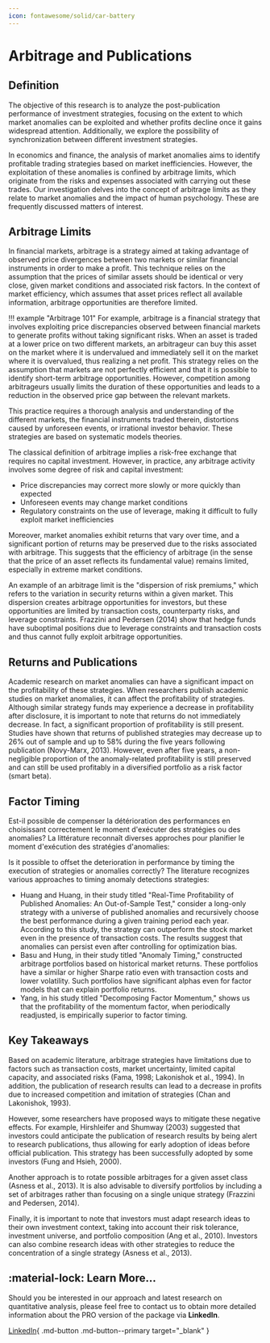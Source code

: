 ```yaml
---
icon: fontawesome/solid/car-battery
---
```

# Arbitrage and Publications

## Definition

The objective of this research is to analyze the post-publication performance of investment strategies, focusing on the extent to which market anomalies can be exploited and whether profits decline once it gains widespread attention. Additionally, we explore the possibility of synchronization between different investment strategies.

In economics and finance, the analysis of market anomalies aims to identify profitable trading strategies based on market inefficiencies. However, the exploitation of these anomalies is confined by arbitrage limits, which originate from the risks and expenses associated with carrying out these trades. Our investigation delves into the concept of arbitrage limits as they relate to market anomalies and the impact of human psychology. These are frequently discussed matters of interest.

## Arbitrage Limits

In financial markets, arbitrage is a strategy aimed at taking advantage of observed price divergences between two markets or similar financial instruments in order to make a profit. This technique relies on the assumption that the prices of similar assets should be identical or very close, given market conditions and associated risk factors. In the context of market efficiency, which assumes that asset prices reflect all available information, arbitrage opportunities are therefore limited.

!!! example "Arbitrage 101"
    For example, arbitrage is a financial strategy that involves exploiting price discrepancies observed between financial markets to generate profits without taking significant risks. When an asset is traded at a lower price on two different markets, an arbitrageur can buy this asset on the market where it is undervalued and immediately sell it on the market where it is overvalued, thus realizing a net profit. This strategy relies on the assumption that markets are not perfectly efficient and that it is possible to identify short-term arbitrage opportunities. However, competition among arbitrageurs usually limits the duration of these opportunities and leads to a reduction in the observed price gap between the relevant markets.

This practice requires a thorough analysis and understanding of the different markets, the financial instruments traded therein, distortions caused by unforeseen events, or irrational investor behavior. These strategies are based on systematic models theories.

The classical definition of arbitrage implies a risk-free exchange that requires no capital investment. However, in practice, any arbitrage activity involves some degree of risk and capital investment:

* Price discrepancies may correct more slowly or more quickly than expected
* Unforeseen events may change market conditions
* Regulatory constraints on the use of leverage, making it difficult to fully exploit market inefficiencies

Moreover, market anomalies exhibit returns that vary over time, and a significant portion of returns may be preserved due to the risks associated with arbitrage. This suggests that the efficiency of arbitrage (in the sense that the price of an asset reflects its fundamental value) remains limited, especially in extreme market conditions.

An example of an arbitrage limit is the "dispersion of risk premiums," which refers to the variation in security returns within a given market. This dispersion creates arbitrage opportunities for investors, but these opportunities are limited by transaction costs, counterparty risks, and leverage constraints. Frazzini and Pedersen (2014) show that hedge funds have suboptimal positions due to leverage constraints and transaction costs and thus cannot fully exploit arbitrage opportunities.

## Returns and Publications

 Academic research on market anomalies can have a significant impact on the profitability of these strategies. When researchers publish academic studies on market anomalies, it can affect the profitability of strategies. Although similar strategy funds may experience a decrease in profitability after disclosure, it is important to note that returns do not immediately decrease. In fact, a significant proportion of profitability is still present. Studies have shown that returns of published strategies may decrease up to 26% out of sample and up to 58% during the five years following publication (Novy-Marx, 2013). However, even after five years, a non-negligible proportion of the anomaly-related profitability is still preserved and can still be used profitably in a diversified portfolio as a risk factor (smart beta).

## Factor Timing

Est-il possible de compenser la détérioration des performances en choisissant correctement le moment d'exécuter des stratégies ou des anomalies? La littérature reconnaît diverses approches pour planifier le moment d'exécution des stratégies d'anomalies:

Is it possible to offset the deterioration in performance by timing the execution of strategies or anomalies correctly? The literature recognizes various approaches to timing anomaly detections strategies:

* Huang and Huang, in their study titled "Real-Time Profitability of Published Anomalies: An Out-of-Sample Test," consider a long-only strategy with a universe of published anomalies and recursively choose the best performance during a given training period each year. According to this study, the strategy can outperform the stock market even in the presence of transaction costs. The results suggest that anomalies can persist even after controlling for optimization bias.
* Basu and Hung, in their study titled "Anomaly Timing," constructed arbitrage portfolios based on historical market returns. These portfolios have a similar or higher Sharpe ratio even with transaction costs and lower volatility. Such portfolios have significant alphas even for factor models that can explain portfolio returns.
* Yang, in his study titled "Decomposing Factor Momentum," shows us that the profitability of the momentum factor, when periodically readjusted, is empirically superior to factor timing.

## Key Takeaways

Based on academic literature, arbitrage strategies have limitations due to factors such as transaction costs, market uncertainty, limited capital capacity, and associated risks (Fama, 1998; Lakonishok et al., 1994). In addition, the publication of research results can lead to a decrease in profits due to increased competition and imitation of strategies (Chan and Lakonishok, 1993).

However, some researchers have proposed ways to mitigate these negative effects. For example, Hirshleifer and Shumway (2003) suggested that investors could anticipate the publication of research results by being alert to research publications, thus allowing for early adoption of ideas before official publication. This strategy has been successfully adopted by some investors (Fung and Hsieh, 2000).

Another approach is to rotate possible arbitrages for a given asset class (Asness et al., 2013). It is also advisable to diversify portfolios by including a set of arbitrages rather than focusing on a single unique strategy (Frazzini and Pedersen, 2014).

Finally, it is important to note that investors must adapt research ideas to their own investment context, taking into account their risk tolerance, investment universe, and portfolio composition (Ang et al., 2010). Investors can also combine research ideas with other strategies to reduce the concentration of a single strategy (Asness et al., 2013).

## :material-lock: Learn More...

Should you be interested in our approach and latest research on quantitative analysis, please feel free to contact us to obtain more detailed information about the PRO version of the package via **LinkedIn**.

[LinkedIn](https://www.linkedin.com/in/j-mr/ ){ .md-button .md-button--primary target="_blank" }

